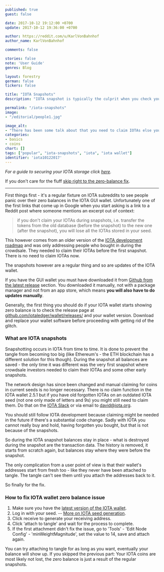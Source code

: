 ```yaml
---
published: true
guest: false

date: 2017-10-12 19:12:00 +0700
update: 2017-10-12 19:36:00 +0700

author: https://reddit.com/u/KarlVonBahnhof
author_name: KarlVonBahnhof

comments: false

stories: false
note: 'User Guide'
genres: Blog

layout: forestry
german: false
tickers: false

title: "IOTA Snapshots"
description: "IOTA snapshot is typically the culprit when you check your IOTA wallet and find zero balance. Here's what they are for and how to get rid of that zero balance glitch."

permalink: "/iota-snapshots"
image:
- "/editorial/people1.jpg"

image_alt:
- "There has been some talk about that you need to claim IOTAs else you lose them - it gets a little misinterpreted. People image via Pexels."
categories:
- basics
- coins
chart: []
tags: ["popular", "iota-snapshots", "iota", "iota wallet"]
identifier: 'iota10122017'
---
```


*For a guide to securing your IOTA storage click [here](https://www.altcointrading.net/security/iota).*

If you don't care for the fluff [skip right to the zero-balance fix](#iota-zero-balance-fix).

_________________

First things first - it's a regular fixture on IOTA subreddits to see people panic over their zero balances in the IOTA GUI wallet. Unfortunately one of the first links that come up in Google when you start asking is a link to a Reddit post where someone mentions an excerpt out of context:

> if you don't claim your IOTAs during snapshots, i.e. transfer the tokens from the old database (before the snapshot) to the new one (after the snapshot), you will lose all the IOTAs stored in your seed.

This however comes from an older version of the [IOTA development roadmap](https://blog.iota.org/iota-development-roadmap-74741f37ed01) and was only addressing people who bought in during the crowdsale. They needed to claim their IOTAs before the first snapshot. There is no need to claim IOTAs now.

The snapshots however are a regular thing and so are updates of the IOTA wallet.

If you have the GUI wallet you must have downloaded it from [Github from the latest release](https://github.com/iotaledger/wallet/releases/) section. You downloaded it manually, not with a package manager and not from an app store, which means **you will also have to do updates manually**.

Generally, the first thing you should do if your IOTA wallet starts showing zero balance is to check the release page at [github.com/iotaledger/wallet/releases/](https://github.com/iotaledger/wallet/releases/) and your wallet version. Download and replace your wallet software before proceeding with getting rid of the glitch.

### What are IOTA snapshots

Snapshotting occurs in IOTA from time to time. It is done to prevent the tangle from becoming too big (like Ethereum's - the ETH blockchain has a different solution for this though). During the snapshot all balances are saved - the only time it was different was the very first snapshot where crowdsale investors needed to claim their IOTAs and some other early snapshots.

The network design has since been changed and manual claiming for coins in current seeds is no longer necessary. There is no claim function in the IOTA wallet 2.5.1 but if you have old forgotten IOTAs on an outdated IOTA seed (not one only made of letters and 9s) you might still need to claim them. Do that on the [IOTA Slack](http://slack.iota.org/) or via email to david@iota.org.

You should still follow IOTA development because claiming might be needed in the future if there's a substantial code change. Sadly with IOTA you cannot really buy and hold, having forgotten you bought, but that is not because of the snapshots.

So during the IOTA snapshot balances stay in place - what is destroyed during the snapshot are the transaction data. The history is removed, it starts from scratch again, but balances stay where they were before the snapshot.

The only complication from a user point of view is that their wallet's addresses start from fresh too - like they never have been attached to tangle. The tangle can't see them until you attach the addresses back to it.  

So finally for the fix.

<div id="iota-zero-balance-fix"></div>

### How to fix IOTA wallet zero balance issue

1. Make sure you have the [latest version of the IOTA wallet](https://github.com/iotaledger/wallet/releases/).
2. Log in with your seed. -- [More on IOTA seed generation](https://www.altcointrading.net/security/iota).
3. Click receive to generate your receiving address.
4. Click 'attach to tangle' and wait for the process to complete.
5. If the first attachment didn't fix the issue, go to 'Tools' - 'Edit Node Config' - 'minWeightMagnitude', set the value to 14, save and attach again.

You can try attaching to tangle for as long as you want, eventually your balance will show up. If you skipped the previous part: Your IOTA coins are most likely not lost, the zero balance is just a result of the regular snapshots.
